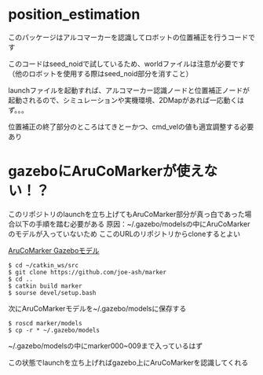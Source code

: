# position_estimation
このパッケージはアルコマーカーを認識してロボットの位置補正を行うコードです

このコードはseed_noidで試しているため、worldファイルは注意が必要です（他のロボットを使用する際はseed_noid部分を消すこと）

launchファイルを起動すれば、アルコマーカー認識ノードと位置補正ノードが起動されるので、シミュレーションや実機環境、2DMapがあれば一応動くはず。。。

位置補正の終了部分のところはてきとーかつ、cmd_velの値も適宜調整する必要あり

# gazeboにAruCoMarkerが使えない！？
このリポジトリのlaunchを立ち上げてもAruCoMarker部分が真っ白であった場合以下の手順を踏む必要がある
原因：~/.gazebo/modelsの中にAruCoMarkerのモデルが入っていないため
ここのURLのリポジトリからcloneするとよい

[AruCoMarker Gazeboモデル](https://github.com/joe-ash/marker)

  ```shell
  $ cd ~/catkin_ws/src
  $ git clone https://github.com/joe-ash/marker
  $ cd ..
  $ catkin build marker
  $ sourse devel/setup.bash 
  ```
  
  次にAruCoMarkerモデルを~/.gazebo/modelsに保存する
  
  ```shell
  $ roscd marker/models
  $ cp -r * ~/.gazebo/models
  ```
  
  ~/.gazebo/modelsの中にmarker000~009まで入っているはず
  
  この状態でlaunchを立ち上げればgazebo上にAruCoMarkerを認識してくれる
  

